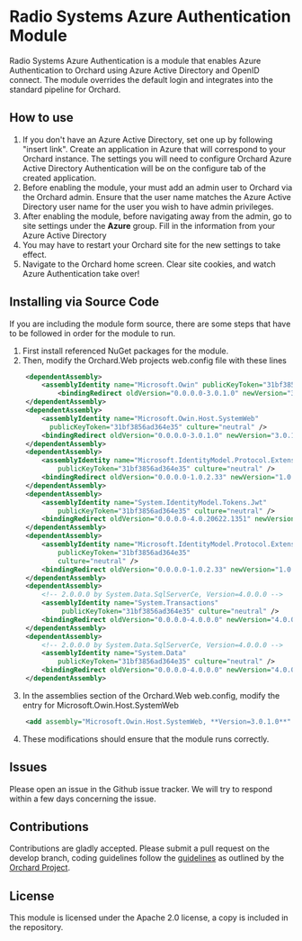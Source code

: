 # Radio Systems Azure Authentication Module

Radio Systems Azure Authentication is a module that enables Azure Authentication to Orchard using Azure Active Directory and OpenID connect. The module overrides the default login and integrates into the standard pipeline for Orchard.

## How to use

1. If you don't have an Azure Active Directory, set one up by following "insert link". Create an application in Azure that will correspond to your Orchard instance. The settings you will need to configure Orchard Azure Active Directory Authentication will be on the configure tab of the created application.
2. Before enabling the module, your must add an admin user to Orchard via the Orchard admin. Ensure that the user name matches the Azure Active Directory user name for the user you wish to have admin privileges.
3. After enabling the module, before navigating away from the admin, go to site settings under the **Azure** group. Fill in the information from your Azure Active Directory
4. You may have to restart your Orchard site for the new settings to take effect.
5. Navigate to the Orchard home screen. Clear site cookies, and watch Azure Authentication take over!

## Installing via Source Code

If you are including the module form source, there are some steps that have to be followed in order for the module to run. 

1. First install referenced NuGet packages for the module.
2. Then, modify the Orchard.Web projects web.config file with these lines
```xml
    <dependentAssembly>
        <assemblyIdentity name="Microsoft.Owin" publicKeyToken="31bf3856ad364e35" culture="neutral" />
            <bindingRedirect oldVersion="0.0.0.0-3.0.1.0" newVersion="3.0.1.0" />
    </dependentAssembly>
    <dependentAssembly>
        <assemblyIdentity name="Microsoft.Owin.Host.SystemWeb" 
	      publicKeyToken="31bf3856ad364e35" culture="neutral" />
        <bindingRedirect oldVersion="0.0.0.0-3.0.1.0" newVersion="3.0.1.0" />
    </dependentAssembly>
    <dependentAssembly>
        <assemblyIdentity name="Microsoft.IdentityModel.Protocol.Extensions" 
            publicKeyToken="31bf3856ad364e35" culture="neutral" />
        <bindingRedirect oldVersion="0.0.0.0-1.0.2.33" newVersion="1.0.2.33" />
    </dependentAssembly>
    <dependentAssembly>
        <assemblyIdentity name="System.IdentityModel.Tokens.Jwt" 
            publicKeyToken="31bf3856ad364e35" culture="neutral" />
        <bindingRedirect oldVersion="0.0.0.0-4.0.20622.1351" newVersion="4.0.20622.1351" />
    </dependentAssembly>
    <dependentAssembly>
        <assemblyIdentity name="Microsoft.IdentityModel.Protocol.Extensions" 
            publicKeyToken="31bf3856ad364e35"      
            culture="neutral" />
        <bindingRedirect oldVersion="0.0.0.0-1.0.2.33" newVersion="1.0.2.33" />
    </dependentAssembly>
    <dependentAssembly>
        <!-- 2.0.0.0 by System.Data.SqlServerCe, Version=4.0.0.0 -->
        <assemblyIdentity name="System.Transactions" 
             publicKeyToken="31bf3856ad364e35" culture="neutral" />
        <bindingRedirect oldVersion="0.0.0.0-4.0.0.0" newVersion="4.0.0.0" />
    </dependentAssembly>
    <dependentAssembly>
        <!-- 2.0.0.0 by System.Data.SqlServerCe, Version=4.0.0.0 -->
        <assemblyIdentity name="System.Data" 
            publicKeyToken="31bf3856ad364e35" culture="neutral" />
        <bindingRedirect oldVersion="0.0.0.0-4.0.0.0" newVersion="4.0.0.0" />
    </dependentAssembly>
```
3. In the assemblies section of the Orchard.Web web.config, modify the entry for Microsoft.Owin.Host.SystemWeb
```xml
    <add assembly="Microsoft.Owin.Host.SystemWeb, **Version=3.0.1.0**" />
```
4. These modifications should ensure that the module runs correctly.

## Issues

Please open an issue in the Github issue tracker. We will try to respond within a few days concerning the issue.

## Contributions

Contributions are gladly accepted.  Please submit a pull request on the develop branch, coding guidelines follow the [guidelines](http://docs.orchardproject.net/Documentation/Code-conventions) as outlined by the [Orchard Project](http://www.orchardproject.net/). 

## License

This module is licensed under the Apache 2.0 license, a copy is included in the repository.
